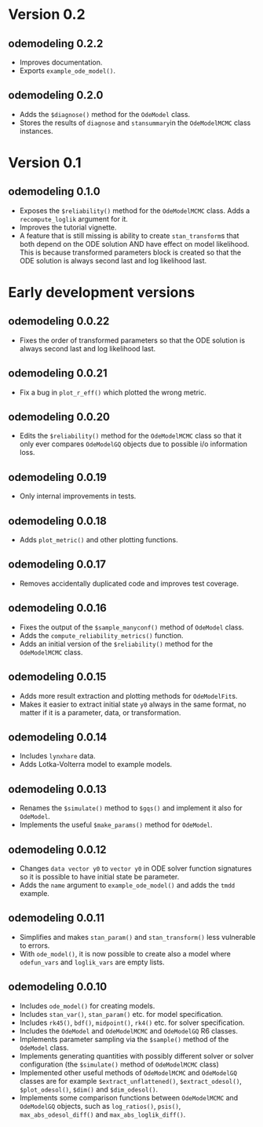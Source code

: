 # Version 0.2

## odemodeling 0.2.2
  * Improves documentation.
  * Exports `example_ode_model()`.
  
## odemodeling 0.2.0
  * Adds the `$diagnose()` method for the `OdeModel` class.
  * Stores the results of `diagnose` and `stansummary`in the
  `OdeModelMCMC` class instances.

# Version 0.1

## odemodeling 0.1.0

  * Exposes the `$reliability()` method for the `OdeModelMCMC` class. Adds a
  `recompute_loglik` argument for it.
  * Improves the tutorial vignette.
  * A feature that is still missing is ability to create 
  `stan_transform`s
  that both depend on the ODE solution AND have effect on model likelihood.
  This is because transformed parameters block is created so that
  the ODE solution is always second last and log likelihood last.
  
# Early development versions

## odemodeling 0.0.22
  * Fixes the order of transformed parameters so that the ODE solution is 
  always second last and log likelihood last.
  
## odemodeling 0.0.21
  * Fix a bug in `plot_r_eff()` which plotted the wrong metric.
  
## odemodeling 0.0.20
  * Edits the `$reliability()` method for the `OdeModelMCMC` class so that
  it only ever compares `OdeModelGQ` objects due to possible
  i/o information loss.
  
## odemodeling 0.0.19
  * Only internal improvements in tests.
  
## odemodeling 0.0.18
  * Adds `plot_metric()` and other plotting functions.

## odemodeling 0.0.17
  * Removes accidentally duplicated code and improves test coverage.

## odemodeling 0.0.16
  * Fixes the output of the `$sample_manyconf()` method of `OdeModel` class.
  * Adds the `compute_reliability_metrics()` function.
  * Adds an initial version of the `$reliability()` method for the
  `OdeModelMCMC` class.
  
## odemodeling 0.0.15
  * Adds more result extraction and plotting methods for `OdeModelFit`s.
  * Makes it easier to extract initial state `y0` always in the same format,
  no matter if it is a parameter, data, or transformation.
  
## odemodeling 0.0.14
  * Includes `lynxhare` data.
  * Adds Lotka-Volterra model to example models.
  
## odemodeling 0.0.13
  * Renames the `$simulate()` method to `$gqs()` and implement it also for
  `OdeModel`.
  * Implements the useful `$make_params()` method for `OdeModel`.

## odemodeling 0.0.12
  * Changes `data vector y0` to `vector y0` in ODE solver function signatures
  so it is possible to have initial state be parameter.
  * Adds the `name` argument to `example_ode_model()` and adds the `tmdd`
  example.
  
## odemodeling 0.0.11

  * Simplifies and makes `stan_param()` and `stan_transform()` less vulnerable
  to errors.
  * With `ode_model()`, it is now possible to create also a model where 
  `odefun_vars` and `loglik_vars` are empty lists.
  
## odemodeling 0.0.10

  * Includes `ode_model()` for creating models.
  * Includes `stan_var()`, `stan_param()` etc. for model specification.
  * Includes `rk45()`, `bdf()`, `midpoint()`, `rk4()` etc. for solver
  specification.
  * Includes the `OdeModel` and `OdeModelMCMC` and `OdeModelGQ` R6 classes.
  * Implements parameter sampling via the `$sample()` method of the
  `OdeModel` class.
  * Implements generating quantities with possibly different solver or solver
  configuration (the `$simulate()` method of `OdeModelMCMC` class)
  * Implemented other useful methods of `OdeModelMCMC` and `OdeModelGQ`
   classes are for example `$extract_unflattened()`, `$extract_odesol()`, 
   `$plot_odesol()`, `$dim()` and `$dim_odesol()`.
  * Implements some comparison functions between `OdeModelMCMC` and 
  `OdeModelGQ` objects, such as `log_ratios()`, `psis()`, 
  `max_abs_odesol_diff()` and `max_abs_loglik_diff()`.
